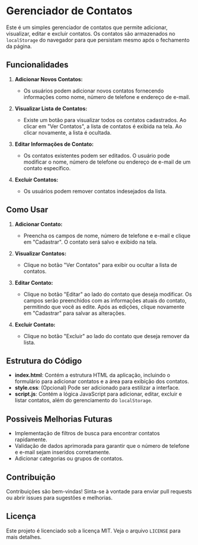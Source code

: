 # Gerenciador de Contatos

Este é um simples gerenciador de contatos que permite adicionar, visualizar, editar e excluir contatos. Os contatos são armazenados no `localStorage` do navegador para que persistam mesmo após o fechamento da página.

## Funcionalidades

1. **Adicionar Novos Contatos:**
   - Os usuários podem adicionar novos contatos fornecendo informações como nome, número de telefone e endereço de e-mail.

2. **Visualizar Lista de Contatos:**
   - Existe um botão para visualizar todos os contatos cadastrados. Ao clicar em "Ver Contatos", a lista de contatos é exibida na tela. Ao clicar novamente, a lista é ocultada.

3. **Editar Informações de Contato:**
   - Os contatos existentes podem ser editados. O usuário pode modificar o nome, número de telefone ou endereço de e-mail de um contato específico.

4. **Excluir Contatos:**
   - Os usuários podem remover contatos indesejados da lista.

## Como Usar

1. **Adicionar Contato:**
   - Preencha os campos de nome, número de telefone e e-mail e clique em "Cadastrar". O contato será salvo e exibido na tela.

2. **Visualizar Contatos:**
   - Clique no botão "Ver Contatos" para exibir ou ocultar a lista de contatos.

3. **Editar Contato:**
   - Clique no botão "Editar" ao lado do contato que deseja modificar. Os campos serão preenchidos com as informações atuais do contato, permitindo que você as edite. Após as edições, clique novamente em "Cadastrar" para salvar as alterações.

4. **Excluir Contato:**
   - Clique no botão "Excluir" ao lado do contato que deseja remover da lista.

## Estrutura do Código

- **index.html**: Contém a estrutura HTML da aplicação, incluindo o formulário para adicionar contatos e a área para exibição dos contatos.
- **style.css**: (Opcional) Pode ser adicionado para estilizar a interface.
- **script.js**: Contém a lógica JavaScript para adicionar, editar, excluir e listar contatos, além do gerenciamento do `localStorage`.

## Possiveis Melhorias Futuras

- Implementação de filtros de busca para encontrar contatos rapidamente.
- Validação de dados aprimorada para garantir que o número de telefone e e-mail sejam inseridos corretamente.
- Adicionar categorias ou grupos de contatos.

## Contribuição

Contribuições são bem-vindas! Sinta-se à vontade para enviar pull requests ou abrir issues para sugestões e melhorias.

## Licença

Este projeto é licenciado sob a licença MIT. Veja o arquivo `LICENSE` para mais detalhes.

